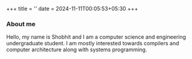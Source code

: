 +++
title = ''
date = 2024-11-11T00:05:53+05:30
+++

### About me

Hello, my name is Shobhit and I am a computer science and engineering undergraduate student. I am mostly interested towards compilers and computer architecture along with systems programming.

